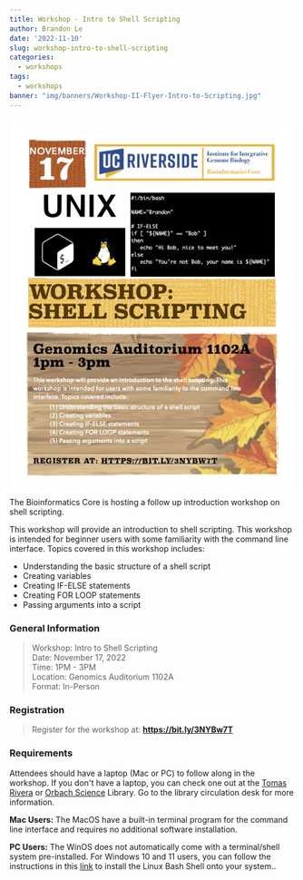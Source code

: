 ```yaml
---
title: Workshop - Intro to Shell Scripting
author: Brandon Le
date: '2022-11-10'
slug: workshop-intro-to-shell-scripting
categories:
  - workshops
tags:
  - workshops
banner: "img/banners/Workshop-II-Flyer-Intro-to-Scripting.jpg"
---
```



![Intro-to-scripting](images/Workshop-II-Flyer-Intro-to-Scripting.jpg)

The Bioinformatics Core is hosting a follow up introduction workshop on shell scripting. 

This workshop will provide an introduction to shell scripting. This workshop is intended for beginner users with some familiarity with the command line interface. Topics covered in this workshop includes:

  - Understanding the basic structure of a shell script
  - Creating variables
  - Creating IF-ELSE statements 
  - Creating FOR LOOP statements
  - Passing arguments into a script

### General Information

> Workshop: Intro to Shell Scripting  
> Date: November 17, 2022  
> Time: 1PM - 3PM  
> Location: Genomics Auditorium 1102A  
> Format: In-Person

### Registration

> Register for the workshop at: **https://bit.ly/3NYBw7T**

### Requirements

Attendees should have a laptop (Mac or PC) to follow along in the workshop. If you don't have a laptop, you can check one out at the [Tomas Rivera](https://library.ucr.edu/libraries/tomas-rivera-library) or [Orbach Science](https://library.ucr.edu/libraries/orbach-science-library) Library. Go to the library circulation desk for more information.

**Mac Users:** The MacOS have a built-in terminal program for the command line interface and requires no additional software installation.

**PC Users:** The WinOS does not automatically come with a terminal/shell system pre-installed. For Windows 10 and 11 users, you can follow the instructions in this [link](https://itsfoss.com/install-bash-on-windows/) to install the Linux Bash Shell onto your system..